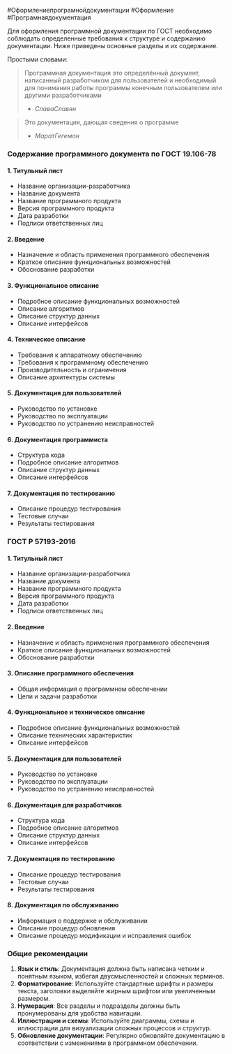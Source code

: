 #Оформлениепрограмнойдокументации #Оформление #Програмнаядокументация 

Для оформления программной документации по ГОСТ  необходимо соблюдать определенные требования к структуре и содержанию документации. Ниже приведены основные разделы и их содержание.

Простыми словами: 

> Программная документация это определённый документ, написанный разработчиком для пользователей и необходимый для понимания работы программы конечным пользователем или другими разработчиками
> 
> - *СлаваСлавян*

> Это документация, дающая сведения о программе
> 
> - *МаратГегемон*
### Содержание программного документа по ГОСТ 19.106-78

#### 1. Титульный лист

- Название организации-разработчика
- Название документа
- Название программного продукта
- Версия программного продукта
- Дата разработки
- Подписи ответственных лиц

#### 2. Введение

- Назначение и область применения программного обеспечения
- Краткое описание функциональных возможностей
- Обоснование разработки

#### 3. Функциональное описание

- Подробное описание функциональных возможностей
- Описание алгоритмов
- Описание структур данных
- Описание интерфейсов

#### 4. Техническое описание

- Требования к аппаратному обеспечению
- Требования к программному обеспечению
- Производительность и ограничения
- Описание архитектуры системы

#### 5. Документация для пользователей

- Руководство по установке
- Руководство по эксплуатации
- Руководство по устранению неисправностей

#### 6. Документация программиста

- Структура кода
- Подробное описание алгоритмов
- Описание структур данных
- Описание интерфейсов

#### 7. Документация по тестированию

- Описание процедур тестирования
- Тестовые случаи
- Результаты тестирования

### ГОСТ Р 57193-2016

#### 1. Титульный лист

- Название организации-разработчика
- Название документа
- Название программного продукта
- Версия программного продукта
- Дата разработки
- Подписи ответственных лиц

#### 2. Введение

- Назначение и область применения программного обеспечения
- Краткое описание функциональных возможностей
- Обоснование разработки

#### 3. Описание программного обеспечения

- Общая информация о программном обеспечении
- Цели и задачи разработки

#### 4. Функциональное и техническое описание

- Подробное описание функциональных возможностей
- Описание технических характеристик
- Описание интерфейсов

#### 5. Документация для пользователей

- Руководство по установке
- Руководство по эксплуатации
- Руководство по устранению неисправностей

#### 6. Документация для разработчиков

- Структура кода
- Подробное описание алгоритмов
- Описание структур данных
- Описание интерфейсов

#### 7. Документация по тестированию

- Описание процедур тестирования
- Тестовые случаи
- Результаты тестирования

#### 8. Документация по обслуживанию

- Информация о поддержке и обслуживании
- Описание процедур обновления
- Описание процедур модификации и исправления ошибок

### Общие рекомендации

1. **Язык и стиль**: Документация должна быть написана четким и понятным языком, избегая двусмысленностей и сложных терминов.
2. **Форматирование**: Используйте стандартные шрифты и размеры текста, заголовки выделяйте жирным шрифтом или увеличенным размером.
3. **Нумерация**: Все разделы и подразделы должны быть пронумерованы для удобства навигации.
4. **Иллюстрации и схемы**: Используйте диаграммы, схемы и иллюстрации для визуализации сложных процессов и структур.
5. **Обновление документации**: Регулярно обновляйте документацию в соответствии с изменениями в программном обеспечении.
